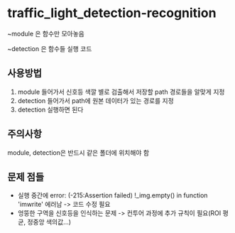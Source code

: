 # traffic_light_detection-recognition

~module 은 함수만 모아놓음

~detection 은 함수들 실행 코드

## 사용방법
1. module 들어가서 신호등 색깔 별로 검출해서 저장할 path 경로들을 알맞게 지정
2. detection 들어가서 path에 원본 데이터가 있는 경로를 지정
3. detection 실행하면 된다

## 주의사항
module, detection은 반드시 같은 폴더에 위치해야 함

## 문제 점들
+ 실행 중간에 error: (-215:Assertion failed) !_img.empty() in function 'imwrite' 에러남
-> 코드 수정 필요
+ 엉뚱한 구역을 신호등을 인식하는 문제
-> 컨투어 과정에 추가 규칙이 필요(ROI 평균, 정중앙 색의값...)
